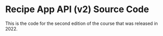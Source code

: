 # Recipe App API (v2) Source Code

This is the code for the second edition of the course that was released in 2022.